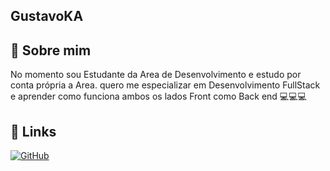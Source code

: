 ## GustavoKA

##  🚀 Sobre mim
No momento sou Estudante da Area de Desenvolvimento e estudo por conta própria a Area. quero me especializar em Desenvolvimento FullStack e aprender como funciona ambos os lados Front como Back end 💻💻💻


## 🔗 Links
[![GitHub](https://img.shields.io/badge/Github-000?style=for-the-badge&logo=Github&logoColor=white)](https://github.com/GustavoKA)


